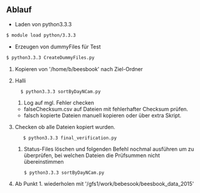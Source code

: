 ## Ablauf
- Laden von python3.3.3
```sh
$ module load python/3.3.3
```

- Erzeugen von dummyFiles für Test

```sh
$ python3.3.3 CreateDummyFiles.py 
```

1. Kopieren von '/home/b/beesbook' nach Ziel-Ordner
2. Halli 

    ```
      $ python3.3.3 sortByDayNCam.py 
    ```
    1. Log auf mgl. Fehler checken
    - falseChecksum.csv auf Dateien mit fehlerhafter Checksum prüfen.
    - falsch kopierte Dateien manuell kopieren oder über extra Skript.

2. Checken ob alle Dateien kopiert wurden.
    ```
       $ python3.3.3 final_verification.py
    ```
    1. Status-Files löschen und folgenden Befehl nochmal ausführen um zu überprüfen, bei welchen Dateien die Prüfsummen nicht übereinstimmen
    
        ```
        $ python3.3.3 sortByDayNCam.py 
        ```
3. Ab Punkt 1. wiederholen mit '/gfs1/work/bebesook/beesbook_data_2015'
